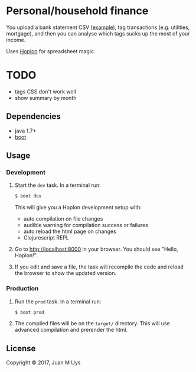 # Personal/household finance

You upload a bank statement CSV ([example](example.csv)), tag transactions (e.g. utilities, mortgage), and then you can analyse which tags sucks up the most of your income.

Uses [Hoplon][3] for spreadsheet magic.

# TODO

- tags CSS don't work well
- show summary by month

## Dependencies

- java 1.7+
- [boot][1]

## Usage
### Development
1. Start the `dev` task. In a terminal run:
    ```bash
    $ boot dev
    ```
    This will give you a  Hoplon development setup with:
    - auto compilation on file changes
    - audible warning for compilation success or failures
    - auto reload the html page on changes
    - Clojurescript REPL

2. Go to [http://localhost:8000][2] in your browser. You should see "Hello, Hoplon!".

3. If you edit and save a file, the task will recompile the code and reload the
   browser to show the updated version.

### Production
1. Run the `prod` task. In a terminal run:
    ```bash
    $ boot prod
    ```

2. The compiled files will be on the `target/` directory. This will use
   advanced compilation and prerender the html.

## License

Copyright © 2017, Juan M Uys

[1]: http://boot-clj.com
[2]: http://localhost:8000
[3]: http://hoplon.io
